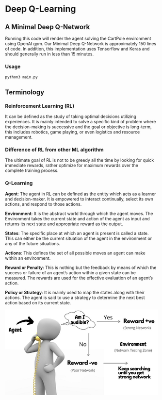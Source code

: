 # Deep Q-Learning

## A Minimal Deep Q-Network

Running this code will render the agent solving the CartPole environment using OpenAI gym. Our Minimal Deep Q-Network is approximately 150 lines of
code. In addition, this implementation uses Tensorflow and Keras and should generally run in less than 15 minutes.

### Usage

```shell
python3 main.py
```

## Terminology

### Reinforcement Learning (RL)

It can be defined as the study of taking optimal decisions utilizing experiences. It is mainly intended to solve a specific kind of problem where the
decision-making is successive and the goal or objective is long-term, this includes robotics, game playing, or even logistics and resource management.

### Difference of RL from other ML algorithm

The ultimate goal of RL is not to be greedy all the time by looking for quick immediate rewards, rather optimize for maximum rewards over the complete
training process.

### Q-Learning

<b>Agent</b>: The agent in RL can be defined as the entity which acts as a learner and decision-maker. It is empowered to interact continually, select
its own actions, and respond to those actions.

<b>Environment</b>: It is the abstract world through which the agent moves. The Environment takes the current state and action of the agent as input
and returns its next state and appropriate reward as the output.

<b>States</b>: The specific place at which an agent is present is called a state. This can either be the current situation of the agent in the
environment or any of the future situations.

<b>Actions</b>: This defines the set of all possible moves an agent can make within an environment.

<b>Reward or Penalty</b>: This is nothing but the feedback by means of which the success or failure of an agent’s action within a given state can be
measured. The rewards are used for the effective evaluation of an agent’s action.

<b>Policy or Strategy</b>: It is mainly used to map the states along with their actions. The agent is said to use a strategy to determine the next
best action based on its current state.

![img.png](images/img.png)
